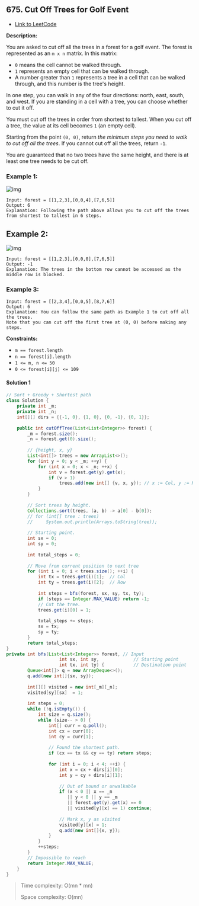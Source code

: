 ## 675. Cut Off Trees for Golf Event

- [Link to LeetCode](https://leetcode.com/problems/cut-off-trees-for-golf-event/)

**Description:**



You are asked to cut off all the trees in a forest for a golf event. The forest is represented as an `m x n` matrix. In this matrix:

- `0` means the cell cannot be walked through.
- `1` represents an empty cell that can be walked through.
- A number greater than `1` represents a tree in a cell that can be walked through, and this number is the tree's height.

In one step, you can walk in any of the four directions: north, east, south, and west. If you are standing in a cell with a tree, you can choose whether to cut it off.

You must cut off the trees in order from shortest to tallest. When you cut off a tree, the value at its cell becomes `1` (an empty cell).

Starting from the point `(0, 0)`, return *the minimum steps you need to walk to cut off all the trees*. If you cannot cut off all the trees, return `-1`.

You are guaranteed that no two trees have the same height, and there is at least one tree needs to be cut off.



<!-- tabs:start -->

### **Example 1:**

![img](https://assets.leetcode.com/uploads/2020/11/26/trees1.jpg)

```
Input: forest = [[1,2,3],[0,0,4],[7,6,5]]
Output: 6
Explanation: Following the path above allows you to cut off the trees from shortest to tallest in 6 steps.
```

## **Example 2:**

![img](https://assets.leetcode.com/uploads/2020/11/26/trees2.jpg)

```
Input: forest = [[1,2,3],[0,0,0],[7,6,5]]
Output: -1
Explanation: The trees in the bottom row cannot be accessed as the middle row is blocked.
```

### **Example 3:**

```
Input: forest = [[2,3,4],[0,0,5],[8,7,6]]
Output: 6
Explanation: You can follow the same path as Example 1 to cut off all the trees.
Note that you can cut off the first tree at (0, 0) before making any steps.
```

<!-- tabs:end -->



**Constraints:**

- `m == forest.length`
- `n == forest[i].length`
- `1 <= m, n <= 50`
- `0 <= forest[i][j] <= 109`



<!-- tabs:start -->

#### **Solution 1**



```java
// Sort + Greedy + Shortest path	
class Solution {
    private int _m;
    private int _n;
    int[][] dirs = {{-1, 0}, {1, 0}, {0, -1}, {0, 1}};
    
    public int cutOffTree(List<List<Integer>> forest) {
        _m = forest.size();
        _n = forest.get(0).size();
        
        // {height, x, y}
        List<int[]> trees = new ArrayList<>();
        for (int y = 0; y < _m; ++y) {
            for (int x = 0; x < _n; ++x) {
                int v = forest.get(y).get(x);
                if (v > 1)
                    trees.add(new int[] {v, x, y}); // x := Col, y := Row
            }
        }
        
        // Sort trees by height.
        Collections.sort(trees, (a, b) -> a[0] - b[0]);
        // for (int[] tree : trees)
        //     System.out.println(Arrays.toString(tree));
        
        // Starting point.
        int sx = 0;
        int sy = 0;
        
        int total_steps = 0;
        
        // Move from current position to next tree
        for (int i = 0; i < trees.size(); ++i) {
            int tx = trees.get(i)[1];  // Col
            int ty = trees.get(i)[2];  // Row
            
            int steps = bfs(forest, sx, sy, tx, ty);
            if (steps == Integer.MAX_VALUE) return -1;
            // Cut the tree.
            trees.get(i)[0] = 1;
            
            total_steps += steps;
            sx = tx;
            sy = ty;
        }
        return total_steps;
}
private int bfs(List<List<Integer>> forest, // Input
                    int sx, int sy,             // Starting point
                    int tx, int ty) {           // Destination point
        Queue<int[]> q = new ArrayDeque<>();
        q.add(new int[]{sx, sy});
        
        int[][] visited = new int[_m][_n];
        visited[sy][sx]  = 1;
        
        int steps = 0;
        while (!q.isEmpty()) {
            int size = q.size();
            while (size-- > 0) {
                int[] curr = q.poll();
                int cx = curr[0];
                int cy = curr[1];
                
                // Found the shortest path.
                if (cx == tx && cy == ty) return steps;
                
                for (int i = 0; i < 4; ++i) {
                    int x = cx + dirs[i][0];
                    int y = cy + dirs[i][1];
                
                    // Out of bound or unwalkable
                    if (x < 0 || x == _n 
                       || y < 0 || y == _m
                       || forest.get(y).get(x) == 0
                       || visited[y][x] == 1) continue;
                    
                    // Mark x, y as visited
                    visited[y][x] = 1;
                    q.add(new int[]{x, y});
                }
            }
            ++steps;
        }
        // Impossible to reach
        return Integer.MAX_VALUE;
    }             
}
```



> Time complexity:   O(mn * mn)                                                                                                                                
>
> Space complexity:  O(mn)         

<!-- tabs:end -->



